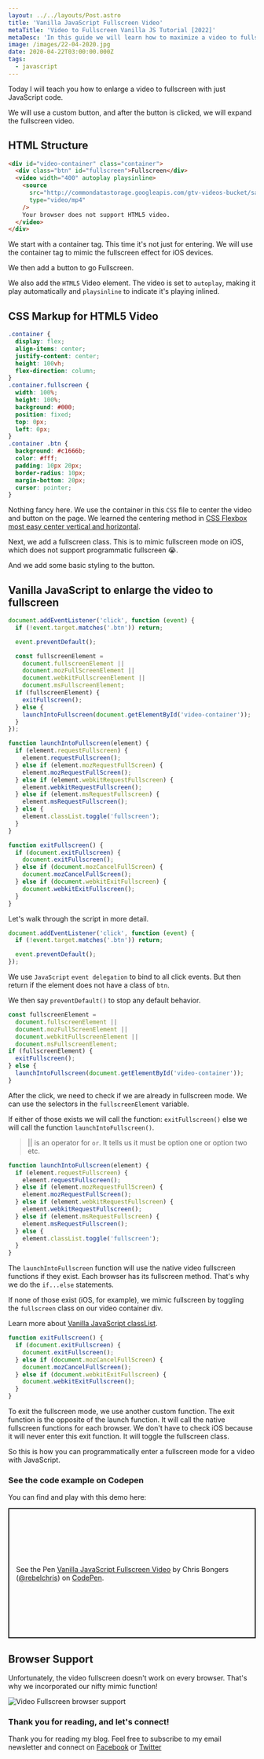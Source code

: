 ```yaml
---
layout: ../../layouts/Post.astro
title: 'Vanilla JavaScript Fullscreen Video'
metaTitle: 'Video to Fullscreen Vanilla JS Tutorial [2022]'
metaDesc: 'In this guide we will learn how to maximize a video to fullscreen with pure Vanilla Javascript. Try the Codepen example.'
image: /images/22-04-2020.jpg
date: 2020-04-22T03:00:00.000Z
tags:
  - javascript
---
```


Today I will teach you how to enlarge a video to fullscreen with just JavaScript code.

We will use a custom button, and after the button is clicked, we will expand the fullscreen video.

## HTML Structure

```html
<div id="video-container" class="container">
  <div class="btn" id="fullscreen">Fullscreen</div>
  <video width="400" autoplay playsinline>
    <source
      src="http://commondatastorage.googleapis.com/gtv-videos-bucket/sample/BigBuckBunny.mp4"
      type="video/mp4"
    />
    Your browser does not support HTML5 video.
  </video>
</div>
```

We start with a container tag. This time it's not just for entering. We will use the container tag to mimic the fullscreen effect for iOS devices.

We then add a button to go Fullscreen.

We also add the `HTML5` Video element. The video is set to `autoplay`, making it play automatically and `playsinline` to indicate it's playing inlined.

## CSS Markup for HTML5 Video

```css
.container {
  display: flex;
  align-items: center;
  justify-content: center;
  height: 100vh;
  flex-direction: column;
}
.container.fullscreen {
  width: 100%;
  height: 100%;
  background: #000;
  position: fixed;
  top: 0px;
  left: 0px;
}
.container .btn {
  background: #c1666b;
  color: #fff;
  padding: 10px 20px;
  border-radius: 10px;
  margin-bottom: 20px;
  cursor: pointer;
}
```

Nothing fancy here. We use the container in this `CSS` file to center the video and button on the page.
We learned the centering method in [CSS Flexbox most easy center vertical and horizontal](https://daily-dev-tips.com/posts/css-flexbox-most-easy-center-vertical-and-horizontal/).

Next, we add a fullscreen class. This is to mimic fullscreen mode on iOS, which does not support programmatic fullscreen 😭.

And we add some basic styling to the button.

## Vanilla JavaScript to enlarge the video to fullscreen

```js
document.addEventListener('click', function (event) {
  if (!event.target.matches('.btn')) return;

  event.preventDefault();

  const fullscreenElement =
    document.fullscreenElement ||
    document.mozFullScreenElement ||
    document.webkitFullscreenElement ||
    document.msFullscreenElement;
  if (fullscreenElement) {
    exitFullscreen();
  } else {
    launchIntoFullscreen(document.getElementById('video-container'));
  }
});

function launchIntoFullscreen(element) {
  if (element.requestFullscreen) {
    element.requestFullscreen();
  } else if (element.mozRequestFullScreen) {
    element.mozRequestFullScreen();
  } else if (element.webkitRequestFullscreen) {
    element.webkitRequestFullscreen();
  } else if (element.msRequestFullscreen) {
    element.msRequestFullscreen();
  } else {
    element.classList.toggle('fullscreen');
  }
}

function exitFullscreen() {
  if (document.exitFullscreen) {
    document.exitFullscreen();
  } else if (document.mozCancelFullScreen) {
    document.mozCancelFullScreen();
  } else if (document.webkitExitFullscreen) {
    document.webkitExitFullscreen();
  }
}
```

Let's walk through the script in more detail.

```js
document.addEventListener('click', function (event) {
  if (!event.target.matches('.btn')) return;

  event.preventDefault();
});
```

We use `JavaScript` `event delegation` to bind to all click events. But then return if the element does not have a class of `btn`.

We then say `preventDefault()` to stop any default behavior.

```js
const fullscreenElement =
  document.fullscreenElement ||
  document.mozFullScreenElement ||
  document.webkitFullscreenElement ||
  document.msFullscreenElement;
if (fullscreenElement) {
  exitFullscreen();
} else {
  launchIntoFullscreen(document.getElementById('video-container'));
}
```

After the click, we need to check if we are already in fullscreen mode. We can use the selectors in the `fullscreenElement` variable.

If either of those exists we will call the function: `exitFullscreen()` else we will call the function `launchIntoFullscreen()`.

> || is an operator for `or`. It tells us it must be option one or option two etc.

```js
function launchIntoFullscreen(element) {
  if (element.requestFullscreen) {
    element.requestFullscreen();
  } else if (element.mozRequestFullScreen) {
    element.mozRequestFullScreen();
  } else if (element.webkitRequestFullscreen) {
    element.webkitRequestFullscreen();
  } else if (element.msRequestFullscreen) {
    element.msRequestFullscreen();
  } else {
    element.classList.toggle('fullscreen');
  }
}
```

The `launchIntoFullscreen` function will use the native video fullscreen functions if they exist. Each browser has its fullscreen method. That's why we do the `if...else` statements.

If none of those exist (iOS, for example), we mimic fullscreen by toggling the `fullscreen` class on our video container div.

Learn more about [Vanilla JavaScript classList](https://daily-dev-tips.com/posts/vanilla-javascript-classlist/).

```js
function exitFullscreen() {
  if (document.exitFullscreen) {
    document.exitFullscreen();
  } else if (document.mozCancelFullScreen) {
    document.mozCancelFullScreen();
  } else if (document.webkitExitFullscreen) {
    document.webkitExitFullscreen();
  }
}
```

To exit the fullscreen mode, we use another custom function. The exit function is the opposite of the launch function. It will call the native fullscreen functions for each browser.
We don't have to check iOS because it will never enter this exit function. It will toggle the fullscreen class.

So this is how you can programmatically enter a fullscreen mode for a video with JavaScript.

### See the code example on Codepen

You can find and play with this demo here:

<p class="codepen" data-height="265" data-theme-id="dark" data-default-tab="js,result" data-user="rebelchris" data-slug-hash="OJyRqzG" style="height: 265px; box-sizing: border-box; display: flex; align-items: center; justify-content: center; border: 2px solid; margin: 1em 0; padding: 1em;" data-pen-title="Vanilla JavaScript Fullscreen Video">
  <span>See the Pen <a href="https://codepen.io/rebelchris/pen/OJyRqzG">
  Vanilla JavaScript Fullscreen Video</a> by Chris Bongers (<a href="https://codepen.io/rebelchris">@rebelchris</a>)
  on <a href="https://codepen.io">CodePen</a>.</span>
</p>
<script async src="https://static.codepen.io/assets/embed/ei.js"></script>

## Browser Support

Unfortunately, the video fullscreen doesn't work on every browser. That's why we incorporated our nifty mimic function!

![Video Fullscreen browser support](https://caniuse.bitsofco.de/image/fullscreen.png)

### Thank you for reading, and let's connect!

Thank you for reading my blog. Feel free to subscribe to my email newsletter and connect on [Facebook](https://www.facebook.com/DailyDevTipsBlog) or [Twitter](https://twitter.com/DailyDevTips1)
